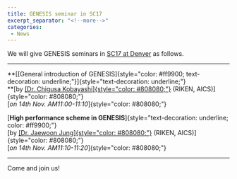```yaml
---
title: GENESIS seminar in SC17
excerpt_separator: "<!--more-->"
categories:
 - News
---
```


We will give GENESIS seminars in [SC17 at
Denver](https://sc17.supercomputing.org/) as follows.

------------------------------------------------------------------------
<!--more-->

**[[General introduction of
GENESIS]{style="color: #ff9900; text-decoration: underline;"}]{style="text-decoration: underline;"}\
**[by [[Dr. Chigusa
Kobayashi]{style="color: #808080;"}](http://www.riken.jp/TMS2012/cbp/en/member/profile/chigusa_kobayashi.html)
(RIKEN, AICS)]{style="color: #808080;"}\
[*on 14th Nov. AM11:00-11:10*]{style="color: #808080;"}

[**High performance scheme in
GENESIS**]{style="text-decoration: underline; color: #ff9900;"}\
[by [[Dr. Jaewoon
Jung]{style="color: #808080;"}](http://www.riken.jp/TMS2012/cbp/en/member/profile/jaewoon_jung.html)
(RIKEN, AICS)]{style="color: #808080;"}\
[*on 14th Nov. AM11:10-11:20*]{style="color: #808080;"}

------------------------------------------------------------------------

Come and join us!
